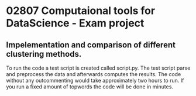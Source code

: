 # 02807 Computaional tools for DataScience - Exam project
## Impelementation and comparison of different clustering methods. 

To run the code a test script is created called script.py. The test script parse and preprocess the data and afterwards computes the results. The code without any outcommenting would take approximately two hours to run. If you run a fixed amount of topwords the code will be done in minutes.
